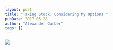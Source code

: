 ```yaml
---
layout: post
title: "Taking Stock, Considering My Options "
pubDate: 2017-05-28
author: "Alexander Garber"
tags: []
---
```


<div xmlns="http://www.w3.org/1999/xhtml"><a href="https://lh3.googleusercontent.com/-_04HLb30_3o/WSqhX5iHl1I/AAAAAAAASRU/_0SmfUAi3LIBx8hTxeOP1tEY8FYYEskvACHM/s2560/%255BUNSET%255D" onblur="try {parent.deselectBloggerImageGracefully();} catch(e) {}"><img border="0" src="https://lh3.googleusercontent.com/-_04HLb30_3o/WSqhX5iHl1I/AAAAAAAASRU/_0SmfUAi3LIBx8hTxeOP1tEY8FYYEskvACHM/s640/%255BUNSET%255D" style="display:block; margin:0px auto 10px; text-align:center;cursor:pointer; cursor:hand;"></a></div>
